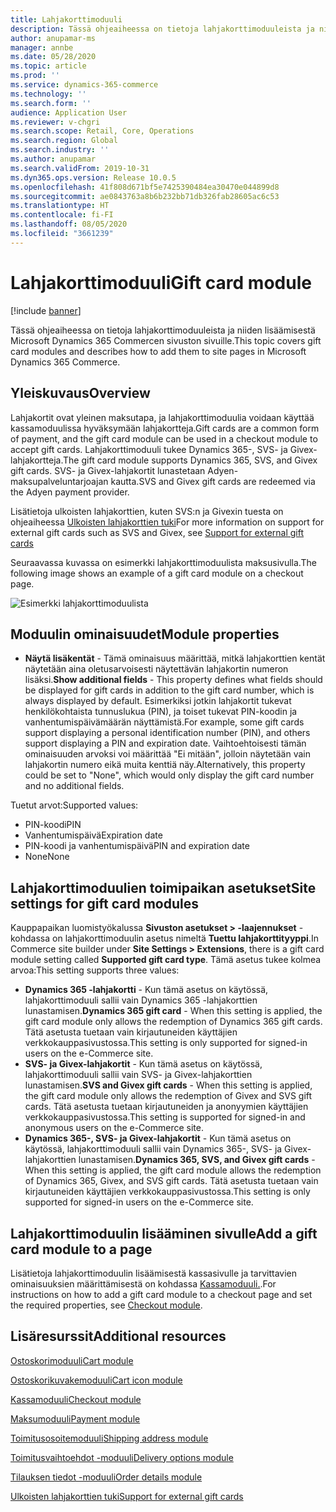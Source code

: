```yaml
---
title: Lahjakorttimoduuli
description: Tässä ohjeaiheessa on tietoja lahjakorttimoduuleista ja niiden lisäämisestä Microsoft Dynamics 365 Commercen sivuston sivuille.
author: anupamar-ms
manager: annbe
ms.date: 05/28/2020
ms.topic: article
ms.prod: ''
ms.service: dynamics-365-commerce
ms.technology: ''
ms.search.form: ''
audience: Application User
ms.reviewer: v-chgri
ms.search.scope: Retail, Core, Operations
ms.search.region: Global
ms.search.industry: ''
ms.author: anupamar
ms.search.validFrom: 2019-10-31
ms.dyn365.ops.version: Release 10.0.5
ms.openlocfilehash: 41f808d671bf5e7425390484ea30470e044899d8
ms.sourcegitcommit: ae0843763a8b6b232bb71db326fab28605ac6c53
ms.translationtype: HT
ms.contentlocale: fi-FI
ms.lasthandoff: 08/05/2020
ms.locfileid: "3661239"
---
```

# <a name="gift-card-module"></a><span data-ttu-id="5d6c4-103">Lahjakorttimoduuli</span><span class="sxs-lookup"><span data-stu-id="5d6c4-103">Gift card module</span></span>

[!include [banner](includes/banner.md)]

<span data-ttu-id="5d6c4-104">Tässä ohjeaiheessa on tietoja lahjakorttimoduuleista ja niiden lisäämisestä Microsoft Dynamics 365 Commercen sivuston sivuille.</span><span class="sxs-lookup"><span data-stu-id="5d6c4-104">This topic covers gift card modules and describes how to add them to site pages in Microsoft Dynamics 365 Commerce.</span></span>

## <a name="overview"></a><span data-ttu-id="5d6c4-105">Yleiskuvaus</span><span class="sxs-lookup"><span data-stu-id="5d6c4-105">Overview</span></span>

<span data-ttu-id="5d6c4-106">Lahjakortit ovat yleinen maksutapa, ja lahjakorttimoduulia voidaan käyttää kassamoduulissa hyväksymään lahjakortteja.</span><span class="sxs-lookup"><span data-stu-id="5d6c4-106">Gift cards are a common form of payment, and the gift card module can be used in a checkout module to accept gift cards.</span></span> <span data-ttu-id="5d6c4-107">Lahjakorttimoduuli tukee Dynamics 365-, SVS- ja Givex-lahjakortteja.</span><span class="sxs-lookup"><span data-stu-id="5d6c4-107">The gift card module supports Dynamics 365, SVS, and Givex gift cards.</span></span> <span data-ttu-id="5d6c4-108">SVS- ja Givex-lahjakortit lunastetaan Adyen-maksupalveluntarjoajan kautta.</span><span class="sxs-lookup"><span data-stu-id="5d6c4-108">SVS and Givex gift cards are redeemed via the Adyen payment provider.</span></span>

<span data-ttu-id="5d6c4-109">Lisätietoja ulkoisten lahjakorttien, kuten SVS:n ja Givexin tuesta on ohjeaiheessa [Ulkoisten lahjakorttien tuki](./dev-itpro/gift-card.md)</span><span class="sxs-lookup"><span data-stu-id="5d6c4-109">For more information on support for external gift cards such as SVS and Givex, see [Support for external gift cards](./dev-itpro/gift-card.md)</span></span>

<span data-ttu-id="5d6c4-110">Seuraavassa kuvassa on esimerkki lahjakorttimoduulista maksusivulla.</span><span class="sxs-lookup"><span data-stu-id="5d6c4-110">The following image shows an example of a gift card module on a checkout page.</span></span>

![Esimerkki lahjakorttimoduulista](./media/ecommerce-giftcard.PNG)

## <a name="module-properties"></a><span data-ttu-id="5d6c4-112">Moduulin ominaisuudet</span><span class="sxs-lookup"><span data-stu-id="5d6c4-112">Module properties</span></span>

- <span data-ttu-id="5d6c4-113">**Näytä lisäkentät** - Tämä ominaisuus määrittää, mitkä lahjakorttien kentät näytetään aina oletusarvoisesti näytettävän lahjakortin numeron lisäksi.</span><span class="sxs-lookup"><span data-stu-id="5d6c4-113">**Show additional fields** - This property defines what fields should be displayed for gift cards in addition to the gift card number, which is always displayed by default.</span></span> <span data-ttu-id="5d6c4-114">Esimerkiksi jotkin lahjakortit tukevat henkilökohtaista tunnuslukua (PIN), ja toiset tukevat PIN-koodin ja vanhentumispäivämäärän näyttämistä.</span><span class="sxs-lookup"><span data-stu-id="5d6c4-114">For example, some gift cards support displaying a personal identification number (PIN), and others support displaying a PIN and expiration date.</span></span> <span data-ttu-id="5d6c4-115">Vaihtoehtoisesti tämän ominaisuuden arvoksi voi määrittää "Ei mitään", jolloin näytetään vain lahjakortin numero eikä muita kenttiä näy.</span><span class="sxs-lookup"><span data-stu-id="5d6c4-115">Alternatively, this property could be set to "None", which would only display the gift card number and no additional fields.</span></span>

<span data-ttu-id="5d6c4-116">Tuetut arvot:</span><span class="sxs-lookup"><span data-stu-id="5d6c4-116">Supported values:</span></span>
-   <span data-ttu-id="5d6c4-117">PIN-koodi</span><span class="sxs-lookup"><span data-stu-id="5d6c4-117">PIN</span></span>
-   <span data-ttu-id="5d6c4-118">Vanhentumispäivä</span><span class="sxs-lookup"><span data-stu-id="5d6c4-118">Expiration date</span></span>
-   <span data-ttu-id="5d6c4-119">PIN-koodi ja vanhentumispäivä</span><span class="sxs-lookup"><span data-stu-id="5d6c4-119">PIN and expiration date</span></span> 
-   <span data-ttu-id="5d6c4-120">None</span><span class="sxs-lookup"><span data-stu-id="5d6c4-120">None</span></span>

## <a name="site-settings-for-gift-card-modules"></a><span data-ttu-id="5d6c4-121">Lahjakorttimoduulien toimipaikan asetukset</span><span class="sxs-lookup"><span data-stu-id="5d6c4-121">Site settings for gift card modules</span></span>

<span data-ttu-id="5d6c4-122">Kauppapaikan luomistyökalussa **Sivuston asetukset \> -laajennukset** -kohdassa on lahjakorttimoduulin asetus nimeltä **Tuettu lahjakorttityyppi**.</span><span class="sxs-lookup"><span data-stu-id="5d6c4-122">In Commerce site builder under **Site Settings \> Extensions**, there is a gift card module setting called **Supported gift card type**.</span></span> <span data-ttu-id="5d6c4-123">Tämä asetus tukee kolmea arvoa:</span><span class="sxs-lookup"><span data-stu-id="5d6c4-123">This setting supports three values:</span></span>
- <span data-ttu-id="5d6c4-124">**Dynamics 365 -lahjakortti** - Kun tämä asetus on käytössä, lahjakorttimoduuli sallii vain Dynamics 365 -lahjakorttien lunastamisen.</span><span class="sxs-lookup"><span data-stu-id="5d6c4-124">**Dynamics 365 gift card** - When this setting is applied, the gift card module only allows the redemption of Dynamics 365 gift cards.</span></span> <span data-ttu-id="5d6c4-125">Tätä asetusta tuetaan vain kirjautuneiden käyttäjien verkkokauppasivustossa.</span><span class="sxs-lookup"><span data-stu-id="5d6c4-125">This setting is only supported for signed-in users on the e-Commerce site.</span></span>
- <span data-ttu-id="5d6c4-126">**SVS- ja Givex-lahjakortit** - Kun tämä asetus on käytössä, lahjakorttimoduuli sallii vain SVS- ja Givex-lahjakorttien lunastamisen.</span><span class="sxs-lookup"><span data-stu-id="5d6c4-126">**SVS and Givex gift cards** - When this setting is applied, the gift card module only allows the redemption of Givex and SVS gift cards.</span></span> <span data-ttu-id="5d6c4-127">Tätä asetusta tuetaan kirjautuneiden ja anonyymien käyttäjien verkkokauppasivustossa.</span><span class="sxs-lookup"><span data-stu-id="5d6c4-127">This setting is supported for signed-in and anonymous users on the e-Commerce site.</span></span>
- <span data-ttu-id="5d6c4-128">**Dynamics 365-, SVS- ja Givex-lahjakortit** - Kun tämä asetus on käytössä, lahjakorttimoduuli sallii vain Dynamics 365-, SVS- ja Givex-lahjakorttien lunastamisen.</span><span class="sxs-lookup"><span data-stu-id="5d6c4-128">**Dynamics 365, SVS, and Givex gift cards** - When this setting is applied, the gift card module allows the redemption of Dynamics 365, Givex, and SVS gift cards.</span></span> <span data-ttu-id="5d6c4-129">Tätä asetusta tuetaan vain kirjautuneiden käyttäjien verkkokauppasivustossa.</span><span class="sxs-lookup"><span data-stu-id="5d6c4-129">This setting is only supported for signed-in users on the e-Commerce site.</span></span>

## <a name="add-a-gift-card-module-to-a-page"></a><span data-ttu-id="5d6c4-130">Lahjakorttimoduulin lisääminen sivulle</span><span class="sxs-lookup"><span data-stu-id="5d6c4-130">Add a gift card module to a page</span></span>

<span data-ttu-id="5d6c4-131">Lisätietoja lahjakorttimoduulin lisäämisestä kassasivulle ja tarvittavien ominaisuuksien määrittämisestä on kohdassa [Kassamoduuli.](add-checkout-module.md).</span><span class="sxs-lookup"><span data-stu-id="5d6c4-131">For instructions on how to add a gift card module to a checkout page and set the required properties, see [Checkout module](add-checkout-module.md).</span></span>

## <a name="additional-resources"></a><span data-ttu-id="5d6c4-132">Lisäresurssit</span><span class="sxs-lookup"><span data-stu-id="5d6c4-132">Additional resources</span></span>

[<span data-ttu-id="5d6c4-133">Ostoskorimoduuli</span><span class="sxs-lookup"><span data-stu-id="5d6c4-133">Cart module</span></span>](add-cart-module.md)

[<span data-ttu-id="5d6c4-134">Ostoskorikuvakemoduuli</span><span class="sxs-lookup"><span data-stu-id="5d6c4-134">Cart icon module</span></span>](cart-icon-module.md)

[<span data-ttu-id="5d6c4-135">Kassamoduuli</span><span class="sxs-lookup"><span data-stu-id="5d6c4-135">Checkout module</span></span>](add-checkout-module.md)

[<span data-ttu-id="5d6c4-136">Maksumoduuli</span><span class="sxs-lookup"><span data-stu-id="5d6c4-136">Payment module</span></span>](payment-module.md)

[<span data-ttu-id="5d6c4-137">Toimitusosoitemoduuli</span><span class="sxs-lookup"><span data-stu-id="5d6c4-137">Shipping address module</span></span>](ship-address-module.md)

[<span data-ttu-id="5d6c4-138">Toimitusvaihtoehdot -moduuli</span><span class="sxs-lookup"><span data-stu-id="5d6c4-138">Delivery options module</span></span>](delivery-options-module.md)

[<span data-ttu-id="5d6c4-139">Tilauksen tiedot -moduuli</span><span class="sxs-lookup"><span data-stu-id="5d6c4-139">Order details module</span></span>](order-confirmation-module.md)

[<span data-ttu-id="5d6c4-140">Ulkoisten lahjakorttien tuki</span><span class="sxs-lookup"><span data-stu-id="5d6c4-140">Support for external gift cards</span></span>](./dev-itpro/gift-card.md)
